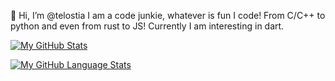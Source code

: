 👋 Hi, I’m @telostia
I am a code junkie, whatever is fun I code!
From C/C++ to python and even from rust to JS! Currently I am interesting in dart.

[![My GitHub Stats](https://github-readme-stats.vercel.app/api/?username=telostia&count_private=true&theme=tokyonight&showicons=true)]()

[![My GitHub Language Stats](https://github-readme-stats.vercel.app/api/top-langs/?username=telostia&langs_count=5&theme=tokyonight)]()
